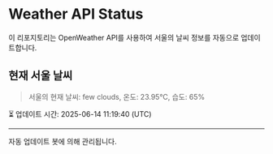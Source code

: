 
# Weather API Status

이 리포지토리는 OpenWeather API를 사용하여 서울의 날씨 정보를 자동으로 업데이트합니다.

## 현재 서울 날씨
> 서울의 현재 날씨: few clouds, 온도: 23.95°C, 습도: 65%

⏳ 업데이트 시간: 2025-06-14 11:19:40 (UTC)

---
자동 업데이트 봇에 의해 관리됩니다.
